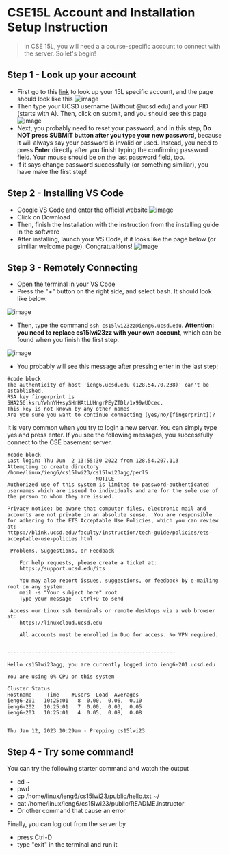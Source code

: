 # CSE15L Account and Installation Setup Instruction

>In CSE 15L, you will need a a course-specific account to connect with the server. So let's begin!

## Step 1 - Look up your account
* First go to this [link](https://sdacs.ucsd.edu/~icc/index.php) to look up your 15L specific account, and the page should look like this
![image](https://user-images.githubusercontent.com/110661816/212160351-92f478c2-c084-48a8-b9e3-2842f211301c.png)
* Then type your UCSD username (Without @ucsd.edu) and your PID (starts with A). Then, click on submit, and you should see this page
![image](https://user-images.githubusercontent.com/110661816/212160988-d09f7419-c689-41a7-b3e1-d9c03b6c13f4.png)
* Next, you probably need to reset your password, and in this step, **Do NOT press SUBMIT button after you type your new password**, because 
it will always say your password is invalid or used. Instead, you need to press **Enter** directly after you finish typing the confirming password field.
Your mouse should be on the last password field, too.
* If it says change password successfully (or something similiar), you have make the first step!

## Step 2 - Installing VS Code
* Google VS Code and enter the official website
![image](https://user-images.githubusercontent.com/110661816/212161904-d0cec69e-23cd-4cea-9f7f-08a0612cfbf1.png)
* Click on Download
* Then, finish the Installation with the instruction from the installing guide in the software
* After installing, launch your VS Code, if it looks like the page below (or similiar welcome page). Congratualtions!
![image](https://user-images.githubusercontent.com/110661816/212162549-b7a7d750-84bb-4922-9ed1-bf69e1dc127a.png)

## Step 3 - Remotely Connecting
* Open the terminal in your VS Code
* Press the "+" button on the right side, and select bash. It should look like below.

![image](https://user-images.githubusercontent.com/110661816/212162986-8234a978-ee99-4363-9f64-4723a28d9393.png)
* Then, type the command `ssh cs15lwi23zz@ieng6.ucsd.edu`. **Attention: you need to replace cs15lwi23zz with your own account**, which can be found when you finish the first step.

![image](https://user-images.githubusercontent.com/110661816/212163458-ef1292b7-58c5-4d9c-ba3b-29830f2d0e24.png)
* You probably will see this message after pressing enter in the last step:

```
#code block
The authenticity of host 'ieng6.ucsd.edu (128.54.70.238)' can't be established.
RSA key fingerprint is SHA256:ksruYwhnYH+sySHnHAtLUHngrPEyZTDl/1x99wUQcec.     
This key is not known by any other names
Are you sure you want to continue connecting (yes/no/[fingerprint])?
```

It is very common when you try to login a new server. You can simply type yes and press enter. If you see the following messages, you successfully connect to the CSE basement server.

```
#code block
Last login: Thu Jun  2 13:55:30 2022 from 128.54.207.113
Attempting to create directory /home/linux/ieng6/cs15lwi23/cs15lwi23agg/perl5
                             NOTICE 
Authorized use of this system is limited to password-authenticated
usernames which are issued to individuals and are for the sole use of
the person to whom they are issued.

Privacy notice: be aware that computer files, electronic mail and
accounts are not private in an absolute sense.  You are responsible
for adhering to the ETS Acceptable Use Policies, which you can review at:
https://blink.ucsd.edu/faculty/instruction/tech-guide/policies/ets-acceptable-use-policies.html

 Problems, Suggestions, or Feedback

    For help requests, please create a ticket at:
    https://support.ucsd.edu/its

    You may also report issues, suggestions, or feedback by e-mailing root on any system:
    mail -s "Your subject here" root
    Type your message - Ctrl+D to send

 Access our Linux ssh terminals or remote desktops via a web browser at:
    https://linuxcloud.ucsd.edu

    All accounts must be enrolled in Duo for access. No VPN required.


-------------------------------------------------------

Hello cs15lwi23agg, you are currently logged into ieng6-201.ucsd.edu

You are using 0% CPU on this system

Cluster Status
Hostname     Time    #Users  Load  Averages
ieng6-201   10:25:01   8  0.00,  0.06,  0.10
ieng6-202   10:25:01   7  0.00,  0.03,  0.05
ieng6-203   10:25:01   4  0.05,  0.08,  0.08


Thu Jan 12, 2023 10:29am - Prepping cs15lwi23
```

## Step 4 - Try some command!
You can try the following starter command and watch the output
* cd ~
* pwd
* cp /home/linux/ieng6/cs15lwi23/public/hello.txt ~/
* cat /home/linux/ieng6/cs15lwi23/public/README.instructor
* Or other command that cause an error

Finally, you can log out from the server by
* press Ctrl-D
* type "exit" in the terminal and run it
